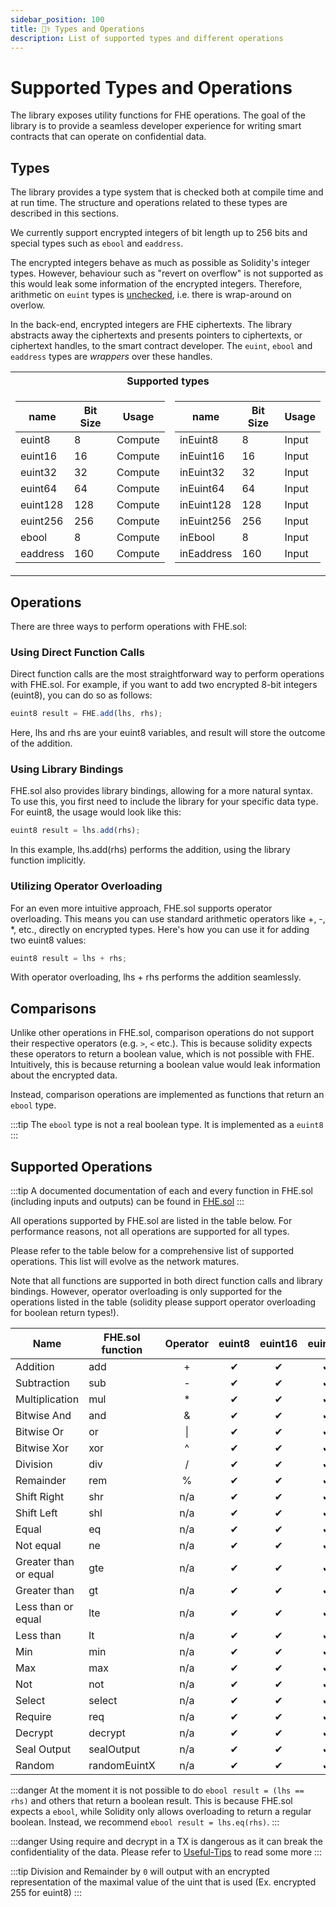 ```yaml
---
sidebar_position: 100
title: 🧑‍⚕️ Types and Operations
description: List of supported types and different operations
---
```


# Supported Types and Operations

The library exposes utility functions for FHE operations. The goal of the library is to provide a seamless developer experience for writing smart contracts that can operate on confidential data.

## Types

The library provides a type system that is checked both at compile time and at run time. The structure and operations related to these types are described in this sections.

We currently support encrypted integers of bit length up to 256 bits and special types such as `ebool` and `eaddress`.

The encrypted integers behave as much as possible as Solidity's integer types. However, behaviour such as "revert on overflow" is not supported as this would leak some information of the encrypted integers. Therefore, arithmetic on `euint` types is [unchecked](https://docs.soliditylang.org/en/latest/control-structures.html#checked-or-unchecked-arithmetic), i.e. there is wrap-around on overlow.

In the back-end, encrypted integers are FHE ciphertexts. The library abstracts away the ciphertexts and presents pointers to ciphertexts, or ciphertext handles, to the smart contract developer. The `euint`, `ebool` and `eaddress` types are _wrappers_ over these handles.
<table>
<tr><th colspan="2"> Supported types </th></tr>
<tr><td>    

| name     | Bit Size | Usage   |
|----------|----------| ------- |
| euint8   | 8        | Compute |
| euint16  | 16       | Compute |
| euint32  | 32       | Compute |
| euint64  | 64       | Compute |
| euint128 | 128      | Compute |
| euint256 | 256      | Compute |
| ebool    | 8        | Compute |
| eaddress | 160      | Compute |
</td><td>    

| name       | Bit Size | Usage   |
|------------|----------| ------- |
| inEuint8   | 8        | Input   |
| inEuint16  | 16       | Input   |
| inEuint32  | 32       | Input   |
| inEuint64  | 64       | Input   |
| inEuint128 | 128      | Input   |
| inEuint256 | 256      | Input   |
| inEbool    | 8        | Input   |
| inEaddress | 160      | Input   |
</td></tr> </table>

## Operations

There are three ways to perform operations with FHE.sol:

### Using Direct Function Calls

Direct function calls are the most straightforward way to perform operations with FHE.sol. For example, if you want to add two encrypted 8-bit integers (euint8), you can do so as follows:

```javascript
euint8 result = FHE.add(lhs, rhs);
```

Here, lhs and rhs are your euint8 variables, and result will store the outcome of the addition.

### Using Library Bindings

FHE.sol also provides library bindings, allowing for a more natural syntax. To use this, you first need to include the library for your specific data type. For euint8, the usage would look like this:

```javascript
euint8 result = lhs.add(rhs);
```

In this example, lhs.add(rhs) performs the addition, using the library function implicitly.

### Utilizing Operator Overloading

For an even more intuitive approach, FHE.sol supports operator overloading. This means you can use standard arithmetic operators like +, -, \*, etc., directly on encrypted types. Here's how you can use it for adding two euint8 values:

```javascript
euint8 result = lhs + rhs;
```

With operator overloading, lhs + rhs performs the addition seamlessly.

## Comparisons

Unlike other operations in FHE.sol, comparison operations do not support their respective operators (e.g. `>`, `<` etc.).
This is because solidity expects these operators to return a boolean value, which is not possible with FHE.
Intuitively, this is because returning a boolean value would leak information about the encrypted data.

Instead, comparison operations are implemented as functions that return an `ebool` type.

:::tip
The `ebool` type is not a real boolean type. It is implemented as a `euint8`
:::

## Supported Operations


:::tip
A documented documentation of each and every function in FHE.sol (including inputs and outputs) can be found in [FHE.sol](../Solidity%20API/FHE.md)
:::

All operations supported by FHE.sol are listed in the table below. For performance reasons, not all operations are supported for all types.

Please refer to the table below for a comprehensive list of supported operations. This list will evolve as the network matures.

Note that all functions are supported in both direct function calls and library bindings. However, operator overloading is only supported for the operations listed in the table (solidity please support operator overloading for boolean return types!).

<style>
r \{ color: Red \}
o \{ color: Orange \}
g \{ color: Green \}
</style>

| Name                  | FHE.sol function | Operator |  euint8   |  euint16  |  euint32   |  euint64   |  euint128   |  euint256  |   ebool   | eaddress |
|-----------------------|------------------|:--------:|:---------:|:---------:|:----------:|:----------:|:-----------:|:----------:|:---------:|:--------:|
| Addition              | add              |    +     | <g>✔</g>  | <g>✔</g>  |  <g>✔</g>  |  <g>✔</g>  |  <g>✔</g>   |  <r>✘</r>  |    n/a    |   n/a    |
| Subtraction           | sub              |    -     | <g>✔</g>  | <g>✔</g>  |  <g>✔</g>  |  <g>✔</g>  |  <g>✔</g>   |  <r>✘</r>  |    n/a    |   n/a    |
| Multiplication        | mul              |    \*    | <g>✔</g>  | <g>✔</g>  |  <g>✔</g>  |  <g>✔</g>  |  <r>✘</r>   |  <r>✘</r>  |    n/a    |   n/a    |
| Bitwise And           | and              |    &     | <g>✔</g>  | <g>✔</g>  |  <g>✔</g>  |  <g>✔</g>  |  <g>✔</g>   |  <r>✘</r>  | <g>✔</g>  |   n/a    |
| Bitwise Or            | or               |    \|    | <g>✔</g>  | <g>✔</g>  |  <g>✔</g>  |  <g>✔</g>  |  <g>✔</g>   |  <r>✘</r>  | <g>✔</g>  |   n/a    |
| Bitwise Xor           | xor              |    ^     | <g>✔</g>  | <g>✔</g>  |  <g>✔</g>  |  <g>✔</g>  |  <g>✔</g>   |  <r>✘</r>  | <g>✔</g>  |   n/a    |
| Division              | div              |    /     | <g>✔</g>  | <g>✔</g>  |  <g>✔</g>  |  <r>✘</r>  |  <r>✘</r>   |  <r>✘</r>  |    n/a    |   n/a    |
| Remainder             | rem              |    %     | <g>✔</g>  | <g>✔</g>  |  <g>✔</g>  |  <r>✘</r>  |  <r>✘</r>   |  <r>✘</r>  |    n/a    |   n/a    |
| Shift Right           | shr              |   n/a    | <g>✔</g>  | <g>✔</g>  |  <g>✔</g>  |  <g>✔</g>  |  <g>✔</g>   |  <r>✘</r>  |    n/a    |   n/a    |
| Shift Left            | shl              |   n/a    | <g>✔</g>  | <g>✔</g>  |  <g>✔</g>  |  <g>✔</g>  |  <g>✔</g>   |  <r>✘</r>  |    n/a    |   n/a    |
| Equal                 | eq               |   n/a    | <g>✔</g>  | <g>✔</g>  |  <g>✔</g>  |  <g>✔</g>  |  <g>✔</g>   |  <g>✔</g>  | <g>✔</g>  | <g>✔</g> |
| Not equal             | ne               |   n/a    | <g>✔</g>  | <g>✔</g>  |  <g>✔</g>  |  <g>✔</g>  |  <g>✔</g>   |  <g>✔</g>  | <g>✔</g>  | <g>✔</g> |
| Greater than or equal | gte              |   n/a    | <g>✔</g>  | <g>✔</g>  |  <g>✔</g>  |  <g>✔</g>  |  <g>✔</g>   |  <r>✘</r>  |    n/a    |   n/a    |
| Greater than          | gt               |   n/a    | <g>✔</g>  | <g>✔</g>  |  <g>✔</g>  |  <g>✔</g>  |  <g>✔</g>   |  <r>✘</r>  |    n/a    |   n/a    |
| Less than or equal    | lte              |   n/a    | <g>✔</g>  | <g>✔</g>  |  <g>✔</g>  |  <g>✔</g>  |  <g>✔</g>   |  <r>✘</r>  |    n/a    |   n/a    |
| Less than             | lt               |   n/a    | <g>✔</g>  | <g>✔</g>  |  <g>✔</g>  |  <g>✔</g>  |  <g>✔</g>   |  <r>✘</r>  |    n/a    |   n/a    |
| Min                   | min              |   n/a    | <g>✔</g>  | <g>✔</g>  |  <g>✔</g>  |  <g>✔</g>  |  <g>✔</g>   |  <r>✘</r>  |    n/a    |   n/a    |
| Max                   | max              |   n/a    | <g>✔</g>  | <g>✔</g>  |  <g>✔</g>  |  <g>✔</g>  |  <g>✔</g>   |  <r>✘</r>  |    n/a    |   n/a    |
| Not                   | not              |   n/a    | <g>✔</g>  | <g>✔</g>  |  <g>✔</g>  |  <g>✔</g>  |  <g>✔</g>   |  <r>✘</r>  | <g>✔</g>  |   n/a    |
| Select                | select           |   n/a    | <g>✔</g>  | <g>✔</g>  |  <g>✔</g>  |  <g>✔</g>  |  <g>✔</g>   |  <g>✔</g>  | <g>✔</g>  | <g>✔</g> |
| Require               | req              |   n/a    | <g>✔</g>  | <g>✔</g>  |  <g>✔</g>  |  <g>✔</g>  |  <g>✔</g>   |  <g>✔</g>  | <g>✔</g>  | <g>✔</g> |
| Decrypt               | decrypt          |   n/a    | <g>✔</g>  | <g>✔</g>  |  <g>✔</g>  |  <g>✔</g>  |  <g>✔</g>   |  <g>✔</g>  | <g>✔</g>  | <g>✔</g> |
| Seal Output           | sealOutput       |   n/a    | <g>✔</g>  | <g>✔</g>  |  <g>✔</g>  |  <g>✔</g>  |  <g>✔</g>   |  <g>✔</g>  | <g>✔</g>  | <g>✔</g> |
| Random                | randomEuintX     |   n/a    | <g>✔</g>  | <g>✔</g>  |  <g>✔</g>  |  <g>✔</g>  |  <g>✔</g>   |  <g>✔</g>  | <r>✘</r>  | <r>✘</r> |

:::danger
At the moment it is not possible to do `ebool result = (lhs == rhs)` and others that return a boolean result. This is because FHE.sol expects a `ebool`, while Solidity only allows overloading to return a regular boolean.
Instead, we recommend `ebool result = lhs.eq(rhs)`.
:::

:::danger
Using require and decrypt in a TX is dangerous as it can break the confidentiality of the data. Please refer to [Useful-Tips](./Useful-Tips.md) to read some more
:::

:::tip
Division and Remainder by `0` will output with an encrypted representation of the maximal value of the uint that is used (Ex. encrypted 255 for euint8)
:::